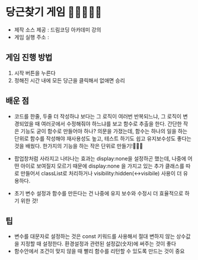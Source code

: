 # 당근찾기 게임 🥕🥕🥕🥕🥕
* 제작 소스 제공 : 드림코딩 아카데미 강의 
* 게임 실행 주소 :

## 게임 진행 방법 
1. 시작 버튼을 누른다 
2. 정해진 시간 내에 모든 당근을 클릭해서 없애면 승리

## 배운 점
* 코드를 한줄, 두줄 더 작성하냐 보다는 그 로직이 여러번 반복되느냐, 그 로직이 변경되었을 때 여러곳에서 수정해줘야 하느냐를 보고 함수로 추출을 한다. 간단한 작은 기능도 굳이 함수로 만들어야 하나? 의문을 가졌는데, 함수는 하나의 일을 하는 단위로 함수를 작성해야 재사용성도 높고, 테스트 하기도 쉽고 유지보수성도 좋다는 것을 배웠다. 한가지의 기능을 하는 작은 단위로 만들기!👩🏻‍💻

* 팝업창처럼 사라지고 나타나는 효과는 display:none을 설정하곤 했는데, 나중에 어떤 아이로 보여질지 모르기 때문에 display:none 을 가지고 있는 추가 클래스를 따로 만들어서 classList로 처리하거나 visibility:hidden(<->visibile) 사용이 더 유용하다. 

* 초기 변수 설정과 함수를 만든다는 건 나중에 유지 보수와 수정시 더 효율적으로 하기 위한 것! 

## 팁
* 변수를 대문자로 설정하는 것은 const 키워드를 사용해서 절대 변하지 않는 상수값을 지정할 때 설정한다. 환경설정과 관련된 설정값(숫자)에 써주는 것이 좋다
* 함수안에서 조건이 맞지 않을 때 빨리 함수를 리턴할 수 있도록 만드는 것이 중요 
